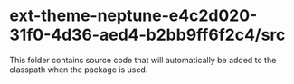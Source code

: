 # ext-theme-neptune-e4c2d020-31f0-4d36-aed4-b2bb9ff6f2c4/src

This folder contains source code that will automatically be added to the classpath when
the package is used.
